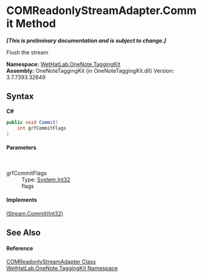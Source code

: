 # COMReadonlyStreamAdapter.Commit Method 
 _**\[This is preliminary documentation and is subject to change.\]**_

Flush the stream

**Namespace:**&nbsp;<a href="4e00c8ac-fc03-0e6d-d2fd-b2c7565a9aa0.md">WetHatLab.OneNote.TaggingKit</a><br />**Assembly:**&nbsp;OneNoteTaggingKit (in OneNoteTaggingKit.dll) Version: 3.7.7393.32649

## Syntax

**C#**<br />
``` C#
public void Commit(
	int grfCommitFlags
)
```


#### Parameters
&nbsp;<dl><dt>grfCommitFlags</dt><dd>Type: <a href="http://msdn2.microsoft.com/en-us/library/td2s409d" target="_blank">System.Int32</a><br />flags</dd></dl>

#### Implements
<a href="http://msdn2.microsoft.com/en-us/library/550h6d02" target="_blank">IStream.Commit(Int32)</a><br />

## See Also


#### Reference
<a href="82b4dea5-ee9c-563c-3ec1-64d6582ed262.md">COMReadonlyStreamAdapter Class</a><br /><a href="4e00c8ac-fc03-0e6d-d2fd-b2c7565a9aa0.md">WetHatLab.OneNote.TaggingKit Namespace</a><br />